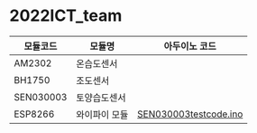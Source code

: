 # 2022ICT_team


|모듈코드|모듈명|아두이노 코드|
|---|---|---|
| AM2302 | 온습도센서 | 
| BH1750 | 조도센서 |
| SEN030003 | 토양습도센서 |
| ESP8266 | 와이파이 모듈 |[SEN030003testcode.ino](https://github.com/gnbhub/2022ICT_team/blob/8c9a0c1fca51282310cd09d17d73e5f648498f2c/SEN030003testcode.ino)|
